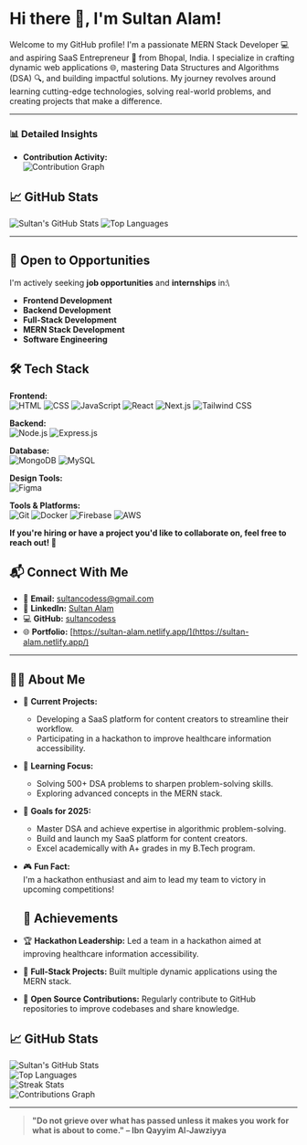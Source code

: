 # Hi there 👋, I'm **Sultan Alam**!  

Welcome to my GitHub profile! I'm a passionate MERN Stack Developer 💻 and aspiring SaaS Entrepreneur 🚀 from Bhopal, India. I specialize in crafting dynamic web applications 🌐, mastering Data Structures and Algorithms (DSA) 🔍, and building impactful solutions. My journey revolves around learning cutting-edge technologies, solving real-world problems, and creating projects that make a difference.  

---
### 📊 Detailed Insights  

- **Contribution Activity:**  
  ![Contribution Graph](https://github-readme-activity-graph.vercel.app/graph?username=sultancodess&bg_color=1F1D2E&color=F8D866&line=7F5AF0&point=FFFFFF&area=true&hide_border=true)
  
## 📈 GitHub Stats  

![Sultan's GitHub Stats](https://github-readme-stats.vercel.app/api?username=sultancodess&show_icons=true&theme=radical) ![Top Languages](https://github-readme-stats.vercel.app/api/top-langs/?username=sultancodess&layout=compact&theme=radical)  
 


---

## 🚀 Open to Opportunities  

I'm actively seeking **job opportunities** and **internships** in:\
- **Frontend Development**
- **Backend Development**
- **Full-Stack Development**  
- **MERN Stack Development**    
- **Software Engineering**  

## 🛠️ Tech Stack  

**Frontend:**  
![HTML](https://img.shields.io/badge/-HTML-E34F26?logo=html5&logoColor=white) ![CSS](https://img.shields.io/badge/-CSS-1572B6?logo=css3&logoColor=white) ![JavaScript](https://img.shields.io/badge/-JavaScript-F7DF1E?logo=javascript&logoColor=black) ![React](https://img.shields.io/badge/-React-61DAFB?logo=react&logoColor=black) ![Next.js](https://img.shields.io/badge/-Next.js-000000?logo=next.js&logoColor=white) ![Tailwind CSS](https://img.shields.io/badge/-Tailwind%20CSS-06B6D4?logo=tailwindcss&logoColor=white)  

**Backend:**  
![Node.js](https://img.shields.io/badge/-Node.js-339933?logo=node.js&logoColor=white) ![Express.js](https://img.shields.io/badge/-Express.js-000000?logo=express&logoColor=white)  

**Database:**  
![MongoDB](https://img.shields.io/badge/-MongoDB-47A248?logo=mongodb&logoColor=white) ![MySQL](https://img.shields.io/badge/-MySQL-4479A1?logo=mysql&logoColor=white)  

**Design Tools:**  
![Figma](https://img.shields.io/badge/-Figma-F24E1E?logo=figma&logoColor=white)  

**Tools & Platforms:**  
![Git](https://img.shields.io/badge/-Git-F05032?logo=git&logoColor=white) ![Docker](https://img.shields.io/badge/-Docker-2496ED?logo=docker&logoColor=white) ![Firebase](https://img.shields.io/badge/-Firebase-FFCA28?logo=firebase&logoColor=black) ![AWS](https://img.shields.io/badge/-AWS-232F3E?logo=amazon-aws&logoColor=white)  



**If you're hiring or have a project you'd like to collaborate on, feel free to reach out! 📩**

## 📬 Connect With Me  

- 📧 **Email:** [sultancodess@gmail.com](mailto:sultancodess@gmail.com)  
- 💼 **LinkedIn:** [Sultan Alam](https://www.linkedin.com/in/sultan-alam436/)  
- 💻 **GitHub:** [sultancodess](https://github.com/sultancodess)  
- 🌐 **Portfolio:** [https://sultan-alam.netlify.app/](https://sultan-alam.netlify.app/)  

---

## 👨‍💻 About Me  

- 🔭 **Current Projects:**  
  - Developing a SaaS platform for content creators to streamline their workflow.  
  - Participating in a hackathon to improve healthcare information accessibility.  

- 🌱 **Learning Focus:**  
  - Solving 500+ DSA problems to sharpen problem-solving skills.  
  - Exploring advanced concepts in the MERN stack.  

- 🎯 **Goals for 2025:**  
  - Master DSA and achieve expertise in algorithmic problem-solving.  
  - Build and launch my SaaS platform for content creators.  
  - Excel academically with A+ grades in my B.Tech program.  

- 🎮 **Fun Fact:**  
  I'm a hackathon enthusiast and aim to lead my team to victory in upcoming competitions! 
  ## 🌟 Achievements  

- 🏆 **Hackathon Leadership:** Led a team in a hackathon aimed at improving healthcare information accessibility.  
- 🚀 **Full-Stack Projects:** Built multiple dynamic applications using the MERN stack.  
- 🔑 **Open Source Contributions:** Regularly contribute to GitHub repositories to improve codebases and share knowledge.  

## 📈 GitHub Stats  

![Sultan's GitHub Stats](https://github-readme-stats.vercel.app/api?username=sultancodess&show_icons=true&theme=radical)  
![Top Languages](https://github-readme-stats.vercel.app/api/top-langs/?username=sultancodess&layout=compact&theme=radical)  
![Streak Stats](https://github-readme-streak-stats.herokuapp.com/?user=sultancodess&theme=radical&hide_border=true)  
![Contributions Graph](https://github-profile-summary-cards.vercel.app/api/cards/productive-time?username=sultancodess&theme=radical&utcOffset=5.5)  

---

> **"Do not grieve over what has passed unless it makes you work for what is about to come." – Ibn Qayyim Al-Jawziyya**  

